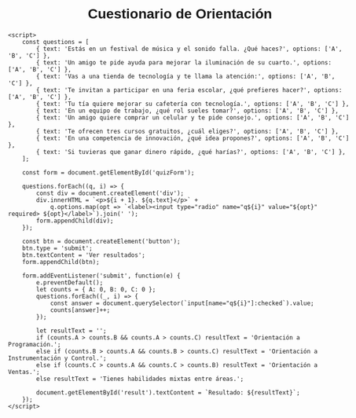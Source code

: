 <!DOCTYPE html>
<html lang="es">
<head>
    <meta charset="UTF-8">
    <title>Cuestionario de Orientación</title>
    <style>
        body { font-family: Arial, sans-serif; max-width: 700px; margin: auto; padding: 20px; }
        h1 { text-align: center; }
        button { margin-top: 20px; }
    </style>
</head>
<body>
    <h1>Cuestionario de Orientación</h1>
    <form id="quizForm">
        <!-- Aquí pondremos las preguntas -->
    </form>
    <div id="result" style="margin-top:20px; font-weight:bold;"></div>

    <script>
        const questions = [
            { text: 'Estás en un festival de música y el sonido falla. ¿Qué haces?', options: ['A', 'B', 'C'] },
            { text: 'Un amigo te pide ayuda para mejorar la iluminación de su cuarto.', options: ['A', 'B', 'C'] },
            { text: 'Vas a una tienda de tecnología y te llama la atención:', options: ['A', 'B', 'C'] },
            { text: 'Te invitan a participar en una feria escolar, ¿qué prefieres hacer?', options: ['A', 'B', 'C'] },
            { text: 'Tu tía quiere mejorar su cafetería con tecnología.', options: ['A', 'B', 'C'] },
            { text: 'En un equipo de trabajo, ¿qué rol sueles tomar?', options: ['A', 'B', 'C'] },
            { text: 'Un amigo quiere comprar un celular y te pide consejo.', options: ['A', 'B', 'C'] },
            { text: 'Te ofrecen tres cursos gratuitos, ¿cuál eliges?', options: ['A', 'B', 'C'] },
            { text: 'En una competencia de innovación, ¿qué idea propones?', options: ['A', 'B', 'C'] },
            { text: 'Si tuvieras que ganar dinero rápido, ¿qué harías?', options: ['A', 'B', 'C'] },
        ];

        const form = document.getElementById('quizForm');

        questions.forEach((q, i) => {
            const div = document.createElement('div');
            div.innerHTML = `<p>${i + 1}. ${q.text}</p>` +
                q.options.map(opt => `<label><input type="radio" name="q${i}" value="${opt}" required> ${opt}</label>`).join(' ');
            form.appendChild(div);
        });

        const btn = document.createElement('button');
        btn.type = 'submit';
        btn.textContent = 'Ver resultados';
        form.appendChild(btn);

        form.addEventListener('submit', function(e) {
            e.preventDefault();
            let counts = { A: 0, B: 0, C: 0 };
            questions.forEach((_, i) => {
                const answer = document.querySelector(`input[name="q${i}"]:checked`).value;
                counts[answer]++;
            });

            let resultText = '';
            if (counts.A > counts.B && counts.A > counts.C) resultText = 'Orientación a Programación.';
            else if (counts.B > counts.A && counts.B > counts.C) resultText = 'Orientación a Instrumentación y Control.';
            else if (counts.C > counts.A && counts.C > counts.B) resultText = 'Orientación a Ventas.';
            else resultText = 'Tienes habilidades mixtas entre áreas.';

            document.getElementById('result').textContent = `Resultado: ${resultText}`;
        });
    </script>
</body>
</html>
